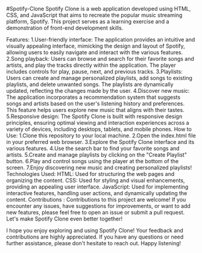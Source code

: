 #Spotify-Clone
Spotify Clone is a web application developed using HTML, CSS, and JavaScript that aims to recreate the popular music streaming platform, Spotify. This project serves as a learning exercise and a demonstration of front-end development skills.

Features:
1.User-friendly interface: The application provides an intuitive and visually appealing interface, mimicking the design and layout of Spotify, allowing users to easily navigate and interact with the various features.
2.Song playback: Users can browse and search for their favorite songs and artists, and play the tracks directly within the application. The player includes controls for play, pause, next, and previous tracks.
3.Playlists: Users can create and manage personalized playlists, add songs to existing playlists, and delete unwanted songs. The playlists are dynamically updated, reflecting the changes made by the user.
4.Discover new music: The application incorporates a recommendation system that suggests songs and artists based on the user's listening history and preferences. This feature helps users explore new music that aligns with their tastes.
5.Responsive design: The Spotify Clone is built with responsive design principles, ensuring optimal viewing and interaction experiences across a variety of devices, including desktops, tablets, and mobile phones.
How to Use:
1.Clone this repository to your local machine.
2.Open the index.html file in your preferred web browser.
3.Explore the Spotify Clone interface and its various features.
4.Use the search bar to find your favorite songs and artists.
5.Create and manage playlists by clicking on the "Create Playlist" button.
6.Play and control songs using the player at the bottom of the screen.
7.Enjoy discovering new music and creating personalized playlists!
Technologies Used:
HTML: Used for structuring the web pages and organizing the content.
CSS: Used for styling and visual enhancements, providing an appealing user interface.
JavaScript: Used for implementing interactive features, handling user actions, and dynamically updating the content.
Contributions :
Contributions to this project are welcome! If you encounter any issues, have suggestions for improvements, or want to add new features, please feel free to open an issue or submit a pull request. Let's make Spotify Clone even better together!

I hope you enjoy exploring and using Spotify Clone! Your feedback and contributions are highly appreciated. If you have any questions or need further assistance, please don't hesitate to reach out. Happy listening!
